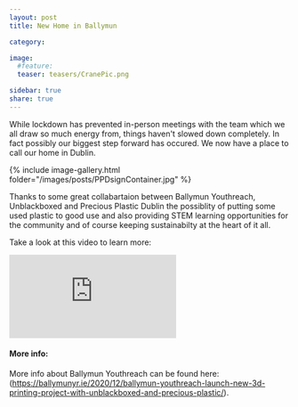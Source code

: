 ```yaml
---
layout: post
title: New Home in Ballymun

category: 

image:
  #feature: 
  teaser: teasers/CranePic.png

sidebar: true
share: true
---
```


While lockdown has prevented in-person meetings with the team which we all draw so much energy from, things haven't slowed down completely. In fact possibly our biggest step forward has occured. We now have a place to call our home in Dublin.

{% include image-gallery.html folder="/images/posts/PPDsignContainer.jpg" %}

Thanks to some great collabartaion between Ballymun Youthreach, Unblackboxed and Precious Plastic Dublin the possiblity of putting some used plastic to good use and also providing STEM learning opportunities for the community and of course keeping sustainabilty at the heart of it all.

Take a look at this video to learn more: 

<iframe src="https://vimeo.com/468740329" frameborder="0" allowfullscreen class="video"></iframe>

#### More info:

More info about Ballymun Youthreach can be found here: (https://ballymunyr.ie/2020/12/ballymun-youthreach-launch-new-3d-printing-project-with-unblackboxed-and-precious-plastic/). 
